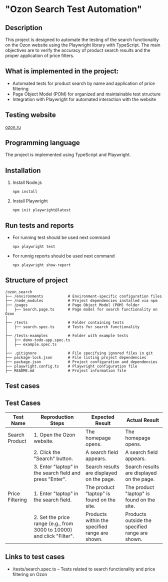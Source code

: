 # "Ozon Search Test Automation"

## Description 
This project is designed to automate the testing of the search functionality on the Ozon website using the Playwright library with TypeScript. The main objectives are to verify the accuracy of product search results and the proper application of price filters.

## What is implemented in the project:
- Automated tests for product search by name and application of price filtering
- Page Object Model (POM) for organized and maintainable test structure
- Integration with Playwright for automated interaction with the website

## Testing website
[ozon.ru](https://ozon.ru)

## Programming language
The project is implemented using TypeScript and Playwright.

## Installation
1. Install Node.js
    ```
    npm install
    ```
2. Install Playwright

    ```
    npm init playwright@latest
    ```
    

## Run tests and reports
- For running test should be used next command

    ```
    npx playwright test
    ```
- For runnig reports should be used next command

    ```
    npx playwright show-report
    ```

## Structure of project

```
/ozon_search
├── /environments           # Environment-specific configuration files
├── /node_modules           # Project dependencies installed via npm
├── /pages                  # Page Object Model (POM) folder
│   ├── Search.page.ts      # Page model for search functionality on Ozon
│
├── /tests                  # Folder containing tests
│   ├── search.spec.ts      # Tests for search functionality
│
├── /tests-examples         # Folder with example tests
│   ├── demo-todo-app.spec.ts
│   ├── example.spec.ts
│
├── .gitignore              # File specifying ignored files in git
├── package-lock.json       # File listing project dependencies
├── package.json            # Project configuration and dependencies
├── playwright.config.ts    # Playwright configuration file
├── README.md               # Project information file

```
## Test cases

## Test Cases

| Test Name           | Reproduction Steps                                              | Expected Result                                  | Actual Result                                  |
|---------------------|-----------------------------------------------------------------|--------------------------------------------------|------------------------------------------------|
| Search Product      | 1. Open the Ozon website.                                      | The homepage opens.                              | The homepage opens.                            |
|                     | 2. Click the "Search" button.                                  | A search field appears.                          | A search field appears.                        |
|                     | 3. Enter "laptop" in the search field and press "Enter".       | Search results are displayed on the page.        | Search results are displayed on the page.      |
| Price Filtering     | 1. Enter "laptop" in the search field.                         | The product "laptop" is found on the site.       | The product "laptop" is found on the site.     |
|                     | 2. Set the price range (e.g., from 3000 to 10000) and click "Filter". | Products within the specified range are shown.  | Products outside the specified range are shown.|

## Links to test cases
- /tests/search.spec.ts – Tests related to search functionality and price filtering on Ozon
